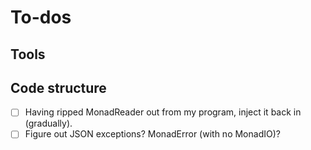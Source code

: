 # To-dos
## Tools
## Code structure
  * [ ] Having ripped MonadReader out from my program, inject it back in
        (gradually).
  * [ ] Figure out JSON exceptions? MonadError (with no MonadIO)?
